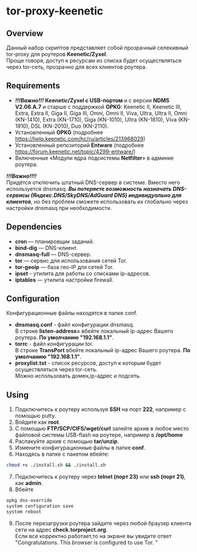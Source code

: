# tor-proxy-keenetic
## Overview  

 Данный набор скриптов представляет собой прозрачный селекивный tor-proxy для роутеров **Keenetic/Zyxel**.  
 Проще говоря, доступ к ресурсам из списка будет осуществляться через tor-сеть, прозрачно для всех клиентов роутера.

## Requirements

* ***!!!Важно!!!***  **Keenetic/Zyxel с USB-портом** и с версии **NDMS V2.06.А.7** и старше с поддержкой **OPKG**:
Keenetic II, Keenetic III, Extra, Extra II, Giga II, Giga III, Omni, Omni II, Viva, Ultra, Ultra II, Omni (KN-1410), Extra (KN-1710), Giga (KN-1010), Ultra (KN-1810), Viva (KN-1910), DSL (KN-2010), Duo (KN-2110).
* Установленный **OPKG** (подробнее https://help.keenetic.com/hc/ru/articles/213968029)
* Установленный репозиторий **Entware** (подробнее https://forum.keenetic.net/topic/4299-entware/)
* Включенные «Модули ядра подсистемы **Netfilter**» в админке роутера.

***!!!Важно!!!!***  
Придётся отключить штатный DNS-сервер в системе. Вместо него используется dnsmasq.
***Вы потеряете возможность назначать DNS-сервисы (Яндекс.DNS/SkyDNS/AdGuard DNS) индивидуально для клиентов***, но без проблем сможете использовать их глобально через настройки dnsmasq при необходимости.

## Dependencies

* **cron** — планировщик заданий.
* **bind-dig** — DNS-клиент.
* **dnsmasq-full** — DNS-сервер.
* **tor** — сервис для использования сетей Tor.
* **tor-geoip** — база гео-IP для сетей Tor.
* **ipset** - утилита для работы со списками ip-адресов.
* **iptables** — утилита настройки firewall.

## Configuration  
Конфигурационные файлы находятся в папке conf.  
* **dnsmasq.conf** - файл конфигурации dnsmasq.  
В строке **listen-address=** вбейте локальный ip-адрес Вашего роутера. **По умолчанию "192.168.1.1"**.
* **torrc** - файл конфигурации tor.  
В строке **TransPort** вбейте локальный ip-адрес Вашего роутера. **По умолчанию "192.168.1.1"**.
* **proxylist.txt** - список ресурсов, доступ к которым будет осуществляться через tor-сеть.  
Можно использовать домен,ip-адрес и подсеть.

## Using
1. Подключитесь к роутеру используя **SSH** на порт **222**, например с помощью putty.
2. Войдите как **root**.
3. С помощью **FTP/SCP/CIFS/wget/curl** залейте архив в любое место файловой системы USB-flash на роутере, например в **/opt/home**
4. Распакуйте архив с помощью **tar/unzip**.
5. Измените конфигурационные файлы в папке **conf**.
6. Находясь в папке с пакетом вбейте:  
```sh
chmod +x ./install.sh && ./install.sh
```
7. Подключитесь к роутеру через **telnet (порт 23)** или **ssh (порт 21)**, как **admin**.
8. Вбейте
```sh
opkg dns-override
system configuration save
system reboot 
```
9. После перезагрузки роутера зайдите через любой браузер клиента сети на адрес **check.torproject.org**.  
Если все корректно работает,то на экране вы увидите ответ "Congratulations. This browser is configured to use Tor. "
